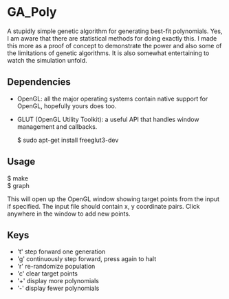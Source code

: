 GA_Poly
=======

A stupidly simple genetic algorithm for generating best-fit polynomials. 
Yes, I am aware that there are statistical methods for doing exactly this.
I made this more as a proof of concept to demonstrate the power and also some of the limitations of genetic algorithms.
It is also somewhat entertaining to watch the simulation unfold.

Dependencies
------------

- OpenGL: all the major operating systems contain native support for OpenGL, hopefully yours does too.
- GLUT (OpenGL Utility Toolkit): a useful API that handles window management and callbacks.

    $ sudo apt-get install freeglut3-dev




Usage
-----

$ make  
$ graph <optional input file>  

This will open up the OpenGL window showing target points from the input if specified.
The input file should contain x, y coordinate pairs. 
Click anywhere in the window to add new points.

Keys
----

- 't'  step forward one generation
- 'g'  continuously step forward, press again to halt
- 'r'  re-randomize population
- 'c'  clear target points
- '+'  display more polynomials
- '-'  display fewer polynomials

